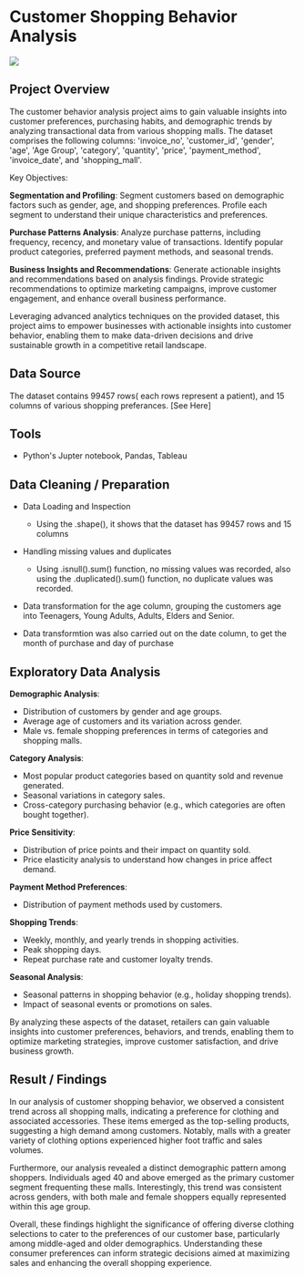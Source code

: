 # Customer Shopping Behavior Analysis

![](https://github.com/KoreJosh/Customer-Bahavior-Analysis/assets/97749198/67215290-40a6-4ac7-ab68-458c33f4b2e2)


## Project Overview
The customer behavior analysis project aims to gain valuable insights into customer preferences, purchasing habits, and demographic trends by analyzing transactional data from various shopping malls. The dataset comprises the following columns: 'invoice_no', 'customer_id', 'gender', 'age', 'Age Group', 'category', 'quantity', 'price', 'payment_method', 'invoice_date', and 'shopping_mall'.

Key Objectives:

**Segmentation and Profiling**: Segment customers based on demographic factors such as gender, age, and shopping preferences. Profile each segment to understand their unique characteristics and preferences.

**Purchase Patterns Analysis**: Analyze purchase patterns, including frequency, recency, and monetary value of transactions. Identify popular product categories, preferred payment methods, and seasonal trends.

**Business Insights and Recommendations**: Generate actionable insights and recommendations based on analysis findings. Provide strategic recommendations to optimize marketing campaigns, improve customer engagement, and enhance overall business performance.

Leveraging advanced analytics techniques on the provided dataset, this project aims to empower businesses with actionable insights into customer behavior, enabling them to make data-driven decisions and drive sustainable growth in a competitive retail landscape.

## Data Source
The dataset contains 99457 rows( each rows represent a patient), and 15 columns of various shopping preferances. [See Here]


## Tools
- Python's Jupter notebook, Pandas, Tableau

## Data Cleaning / Preparation

- Data Loading and Inspection
  - Using the .shape(), it shows that the dataset has 99457 rows and 15 columns

- Handling missing values and duplicates
  - Using .isnull().sum() function, no missing values was recorded, also using the .duplicated().sum() function, no duplicate values was recorded.
 - Data transformation for the age column, grouping the customers age into Teenagers, Young Adults, Adults, Elders and Senior.
  - Data transformtion was also carried out on the date column, to get the month of purchase and day of purchase
      
## Exploratory Data Analysis

 **Demographic Analysis**:
   - Distribution of customers by gender and age groups.
   - Average age of customers and its variation across gender.
   - Male vs. female shopping preferences in terms of categories and shopping malls.

 **Category Analysis**:
   - Most popular product categories based on quantity sold and revenue generated.
   - Seasonal variations in category sales.
   - Cross-category purchasing behavior (e.g., which categories are often bought together).

 **Price Sensitivity**:
   - Distribution of price points and their impact on quantity sold.
   - Price elasticity analysis to understand how changes in price affect demand.

 **Payment Method Preferences**:
   - Distribution of payment methods used by customers.

 **Shopping Trends**:
   - Weekly, monthly, and yearly trends in shopping activities.
   - Peak shopping days.
   - Repeat purchase rate and customer loyalty trends.

 **Seasonal Analysis**:
   - Seasonal patterns in shopping behavior (e.g., holiday shopping trends).
   - Impact of seasonal events or promotions on sales.

By analyzing these aspects of the dataset, retailers can gain valuable insights into customer preferences, behaviors, and trends, enabling them to optimize marketing strategies, improve customer satisfaction, and drive business growth.


## Result / Findings
In our analysis of customer shopping behavior, we observed a consistent trend across all shopping malls, indicating a preference for clothing and associated accessories. These items emerged as the top-selling products, suggesting a high demand among customers. Notably, malls with a greater variety of clothing options experienced higher foot traffic and sales volumes.

Furthermore, our analysis revealed a distinct demographic pattern among shoppers. Individuals aged 40 and above emerged as the primary customer segment frequenting these malls. Interestingly, this trend was consistent across genders, with both male and female shoppers equally represented within this age group.

Overall, these findings highlight the significance of offering diverse clothing selections to cater to the preferences of our customer base, particularly among middle-aged and older demographics. Understanding these consumer preferences can inform strategic decisions aimed at maximizing sales and enhancing the overall shopping experience.

